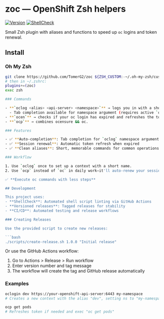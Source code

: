 # zoc — OpenShift Zsh helpers

[![Version](https://img.shields.io/badge/version-1.0.0-blue.svg)](https://github.com/TomerG2/zoc/releases)
[![ShellCheck](https://github.com/TomerG2/zoc/workflows/ShellCheck/badge.svg)](https://github.com/TomerG2/zoc/actions)

Small Zsh plugin with aliases and functions to speed up `oc` logins and token renewal.

## Install

### Oh My Zsh
```sh
git clone https://github.com/TomerG2/zoc ${ZSH_CUSTOM:-~/.oh-my-zsh/custom}/plugins/zoc
# then in ~/.zshrc:
plugins+=(zoc)
exec zsh

### Commands

- **`oclog <alias> <api-server> <namespace>`** → logs you in with a short alias and optional namespace.
  - Tab completion available for namespace argument (requires active `oc` session)
- **`ocen`** → checks if your oc login has expired and refreshes the token if it has.
- **`ocp`** → combines ocensure && oc.

### Features

- ✅ **Auto-completion**: Tab completion for `oclog` namespace argument
- ✅ **Session renewal**: Automatic token refresh when expired
- ✅ **Clean aliases**: Short, memorable commands for common operations

### Workflow

1. Use `oclog` once to set up a context with a short name.
2. Use `ocp` instead of `oc` in daily work—it'll auto-renew your session if expired.

✅ **Execute oc commands with less steps**

## Development

This project uses:
- **ShellCheck**: Automated shell script linting via GitHub Actions
- **Versioned releases**: Tagged releases for stability
- **CI/CD**: Automated testing and release workflows

### Creating Releases

Use the provided script to create new releases:

```bash
./scripts/create-release.sh 1.0.0 "Initial release"
```

Or use the GitHub Actions workflow:
1. Go to Actions > Release > Run workflow
2. Enter version number and tag message
3. The workflow will create the tag and GitHub release automatically

### Examples

```bash
oclogin dev https://your-openshift-api-server:6443 my-namespace
# Creates a new context with the alias "dev", setting ns to "my-namespace"

ocp get pods
# Refreshes token if needed and exec "oc get pods"
```
